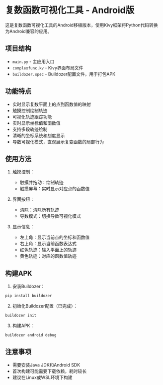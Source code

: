 # 复数函数可视化工具 - Android版

这是复数函数可视化工具的Android移植版本，使用Kivy框架将Python代码转换为Android兼容的应用。

## 项目结构

- `main.py` - 主应用入口
- `complexfunc.kv` - Kivy界面布局文件
- `buildozer.spec` - Buildozer配置文件，用于打包APK

## 功能特点

- 实时显示复数平面上的点到函数值的映射
- 触摸控制绘制轨迹
- 可视化轨迹跟踪功能
- 实时显示坐标值和函数值
- 支持多段轨迹绘制
- 清晰的坐标系统和刻度显示
- 导数可视化模式，直观展示复变函数的局部行为

## 使用方法

1. 触摸控制：
   - 触摸并拖动：绘制轨迹
   - 触摸屏幕：实时显示对应点的函数值

2. 界面按钮：
   - 清除：清除所有轨迹
   - 导数模式：切换导数可视化模式

3. 显示信息：
   - 左上角：显示当前点的坐标和函数值
   - 右上角：显示当前函数表达式
   - 红色轨迹：输入平面上的轨迹
   - 黄色轨迹：对应的函数值轨迹

## 构建APK

1. 安装Buildozer：
```bash
pip install buildozer
```

2. 初始化Buildozer配置（已完成）：
```bash
buildozer init
```

3. 构建APK：
```bash
buildozer android debug
```

## 注意事项

- 需要安装Java JDK和Android SDK
- 首次构建可能需要下载依赖，耗时较长
- 建议在Linux或WSL环境下构建